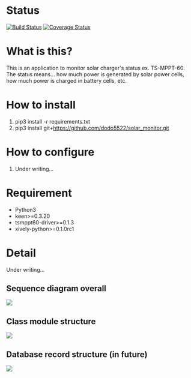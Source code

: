 # Status

[![Build Status](https://travis-ci.org/dodo5522/solar_monitor.svg?branch=master)](https://travis-ci.org/dodo5522/solar_monitor)
[![Coverage Status](https://coveralls.io/repos/github/dodo5522/solar_monitor/badge.svg?branch=master)](https://coveralls.io/github/dodo5522/solar_monitor?branch=master)

# What is this?

This is an application to monitor solar charger's status ex. TS-MPPT-60.  
The status means... how much power is generated by solar power cells, how much power is charged in battery cells, etc.  

# How to install

1. pip3 install -r requirements.txt
2. pip3 install git+https://github.com/dodo5522/solar_monitor.git

# How to configure

1. Under writing...

# Requirement

* Python3
* keen>=0.3.20
* tsmppt60-driver>=0.1.3
* xively-python>=0.1.0rc1

# Detail

Under writing...

## Sequence diagram overall

![](https://raw.githubusercontent.com/dodo5522/solar_monitor/features/%231_doc/doc/sequence.png)

## Class module structure

![](https://raw.githubusercontent.com/dodo5522/solar_monitor/features/%231_doc/doc/class.png)

## Database record structure (in future)

![](https://raw.githubusercontent.com/dodo5522/solar_monitor/features/%231_doc/doc/database.png)
